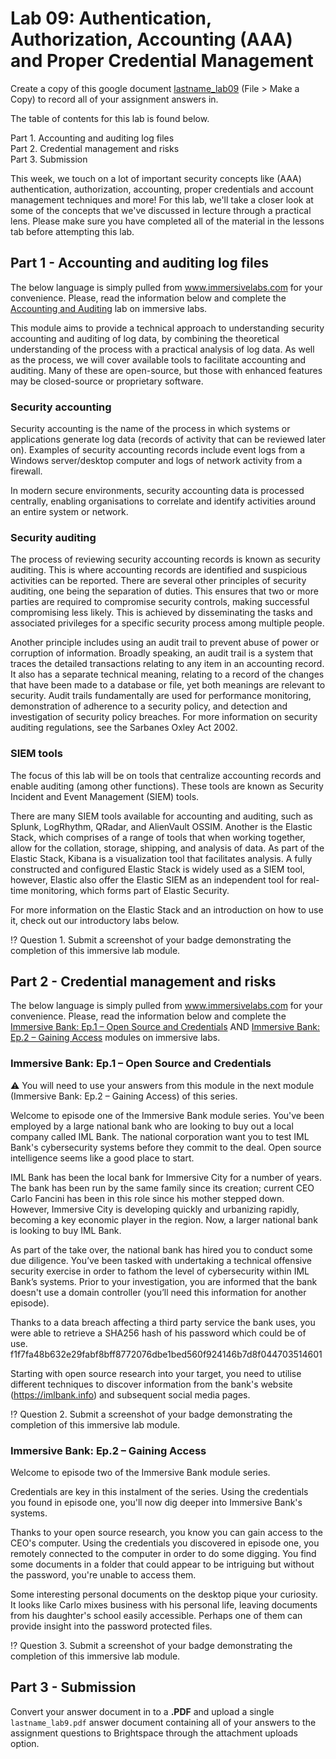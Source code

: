 # Lab 09: Authentication, Authorization, Accounting (AAA) and Proper Credential Management


Create a copy of this google document [lastname_lab09](https://docs.google.com/document/d/1xiAlbfG_8fXCWUxKg8Xqzn7hFUTO_Anp5xYGARpYInI/edit?usp=sharing) (File > Make a Copy) to record all of your assignment answers in.

The table of contents for this lab is found below.
<!-- Part 2. Authentication and authorization flaws <br> -->
Part 1. Accounting and auditing log files <br>
Part 2. Credential management and risks <br>
Part 3. Submission <br>

This week, we touch on a lot of important security concepts like (AAA) authentication, authorization, accounting, proper credentials and account management techniques and more! For this lab, we'll take a closer look at some of the concepts that we've discussed in lecture through a practical lens. Please make sure you have completed all of the material in the lessons tab before attempting this lab.

## Part 1 - Accounting and auditing log files

The below language is simply pulled from www.immersivelabs.com for your convenience. Please, read the information below and complete the [Accounting and Auditing](https://immersivelabs.online/labs/accounting-and-audit/) lab on immersive labs.


This module aims to provide a technical approach to understanding security accounting and auditing of log data, by combining the theoretical understanding of the process with a practical analysis of log data. As well as the process, we will cover available tools to facilitate accounting and auditing. Many of these are open-source, but those with enhanced features may be closed-source or proprietary software.

### Security accounting

Security accounting is the name of the process in which systems or applications generate log data (records of activity that can be reviewed later on). Examples of security accounting records include event logs from a Windows server/desktop computer and logs of network activity from a firewall.

In modern secure environments, security accounting data is processed centrally, enabling organisations to correlate and identify activities around an entire system or network.

### Security auditing

The process of reviewing security accounting records is known as security auditing. This is where accounting records are identified and suspicious activities can be reported. There are several other principles of security auditing, one being the separation of duties. This ensures that two or more parties are required to compromise security controls, making successful compromising less likely. This is achieved by disseminating the tasks and associated privileges for a specific security process among multiple people.

Another principle includes using an audit trail to prevent abuse of power or corruption of information. Broadly speaking, an audit trail is a system that traces the detailed transactions relating to any item in an accounting record. It also has a separate technical meaning, relating to a record of the changes that have been made to a database or file, yet both meanings are relevant to security. Audit trails fundamentally are used for performance monitoring, demonstration of adherence to a security policy, and detection and investigation of security policy breaches. For more information on security auditing regulations, see the Sarbanes Oxley Act 2002.

###  SIEM tools

The focus of this lab will be on tools that centralize accounting records and enable auditing (among other functions). These tools are known as Security Incident and Event Management (SIEM) tools.

There are many SIEM tools available for accounting and auditing, such as Splunk, LogRhythm, QRadar, and AlienVault OSSIM. Another is the Elastic Stack, which comprises of a range of tools that when working together, allow for the collation, storage, shipping, and analysis of data. As part of the Elastic Stack, Kibana is a visualization tool that facilitates analysis. A fully constructed and configured Elastic Stack is widely used as a SIEM tool, however, Elastic also offer the Elastic SIEM as an independent tool for real-time monitoring, which forms part of Elastic Security.

For more information on the Elastic Stack and an introduction on how to use it, check out our introductory labs below.

:interrobang: Question 1. Submit a screenshot of your badge demonstrating the completion of this immersive lab module.

<!-- ## Part 2 - Authentication and authorization flaws

The below language is simply pulled from www.immersivelabs.com for your convenience. Please, read the information below and complete the [Unrestricted File Upload](https://immersivelabs.online/labs/unrestricted-file-upload/category/offensive/series/authentication-and-authorisation-flaws) lab on immersive labs.

Unrestricted file upload is a vulnerability that occurs when insufficient checks are made on the file being uploaded. Thus, when weak security measures are implemented, an attacker can bypass them and upload their own code instead of the intended file (e.g., a PHP file when JPEG was expected). 

Once the file is successfully uploaded on the server, the attacker only needs to find a way to run it, leading to remote code execution. In the case of PHP and other server-side languages, navigating to the path of the file executes it on the server. 

In this module you must upload an image that enables you to take control of the server using a PHP shell, and then use that content to access the contents of /etc/token. More information on unrestricted file uploads can be found on the [OWASP website](https://owasp.org/www-community/vulnerabilities/Unrestricted_File_Upload).


:interrobang: Question 2. Submit a screenshot of your badge demonstrating the completion of this immersive lab module. -->

## Part 2 - Credential management and risks

The below language is simply pulled from www.immersivelabs.com for your convenience. Please, read the information below and complete the [Immersive Bank: Ep.1 – Open Source and Credentials](https://immersivelabs.online/labs/immersive-bank-episode-one-open-source-and-credentials/) AND [Immersive Bank: Ep.2 – Gaining Access](https://immersivelabs.online/labs/immersive-bank-episode-two-gaining-access/) modules on immersive labs.

### Immersive Bank: Ep.1 – Open Source and Credentials

:warning: You will need to use your answers from this module in the next module (Immersive Bank: Ep.2 – Gaining Access) of this series.

Welcome to episode one of the Immersive Bank module series. You've been employed by a large national bank who are looking to buy out a local company called IML Bank. The national corporation want you to test IML Bank's cybersecurity systems before they commit to the deal. Open source intelligence seems like a good place to start.

IML Bank has been the local bank for Immersive City for a number of years. The bank has been run by the same family since its creation; current CEO Carlo Fancini has been in this role since his mother stepped down. However, Immersive City is developing quickly and urbanizing rapidly, becoming a key economic player in the region. Now, a larger national bank is looking to buy IML Bank.

As part of the take over, the national bank has hired you to conduct some due diligence. You’ve been tasked with undertaking a technical offensive security exercise in order to fathom the level of cybersecurity within IML Bank’s systems. Prior to your investigation, you are informed that the bank doesn't use a domain controller (you’ll need this information for another episode).

Thanks to a data breach affecting a third party service the bank uses, you were able to retrieve a SHA256 hash of his password which could be of use. f1f7fa48b632e29fabf8bff8772076dbe1bed560f924146b7d8f044703514601

Starting with open source research into your target, you need to utilise different techniques to discover information from the bank's website (https://imlbank.info) and subsequent social media pages.

:interrobang: Question 2. Submit a screenshot of your badge demonstrating the completion of this immersive lab module.

### Immersive Bank: Ep.2 – Gaining Access

Welcome to episode two of the Immersive Bank module series. 

Credentials are key in this instalment of the series. Using the credentials you found in episode one, you'll now dig deeper into Immersive Bank's systems.

Thanks to your open source research, you know you can gain access to the CEO's computer. Using the credentials you discovered in episode one, you remotely connected to the computer in order to do some digging. You find some documents in a folder that could appear to be intriguing but without the password, you're unable to access them. 

Some interesting personal documents on the desktop pique your curiosity. It looks like Carlo mixes business with his personal life, leaving documents from his daughter's school easily accessible. Perhaps one of them can provide insight into the password protected files.

:interrobang: Question 3. Submit a screenshot of your badge demonstrating the completion of this immersive lab module.

## Part 3 - Submission

Convert your answer document in to a **.PDF** and upload a single `lastname_lab9.pdf` answer document containing all of your answers to the assignment questions to Brightspace through the attachment uploads option.

